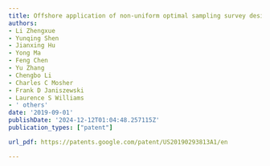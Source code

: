 ```yaml
---
title: Offshore application of non-uniform optimal sampling survey design
authors:
- Li Zhengxue
- Yunqing Shen
- Jianxing Hu
- Yong Ma
- Feng Chen
- Yu Zhang
- Chengbo Li
- Charles C Mosher
- Frank D Janiszewski
- Laurence S Williams
- ' others'
date: '2019-09-01'
publishDate: '2024-12-12T01:04:48.257115Z'
publication_types: ["patent"]

url_pdf: https://patents.google.com/patent/US20190293813A1/en

---
```

